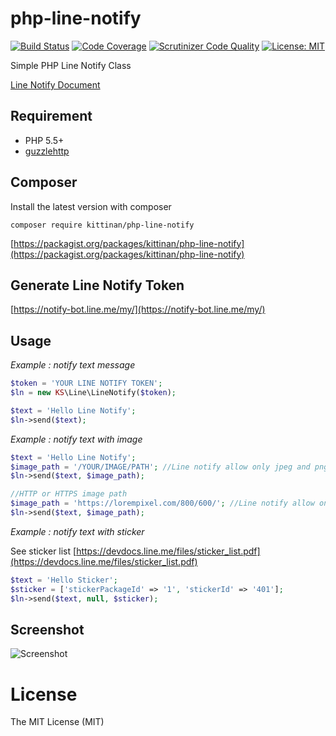 php-line-notify
========
[![Build Status](https://travis-ci.org/kittinan/php-line-notify.svg?branch=master)](https://travis-ci.org/kittinan/php-line-notify)
[![Code Coverage](https://scrutinizer-ci.com/g/kittinan/php-line-notify/badges/coverage.png?b=master)](https://scrutinizer-ci.com/g/kittinan/php-line-notify/?branch=master)
[![Scrutinizer Code Quality](https://scrutinizer-ci.com/g/kittinan/php-line-notify/badges/quality-score.png?b=master)](https://scrutinizer-ci.com/g/kittinan/php-line-notify/?branch=master)
[![License: MIT](https://img.shields.io/badge/License-MIT-yellow.svg)](https://opensource.org/licenses/MIT)

Simple PHP Line Notify Class

[Line Notify Document](https://notify-bot.line.me/doc/en/)



## Requirement
* PHP 5.5+
* [guzzlehttp](https://github.com/guzzle/guzzle)

## Composer

Install the latest version with composer

```
composer require kittinan/php-line-notify
```

[https://packagist.org/packages/kittinan/php-line-notify](https://packagist.org/packages/kittinan/php-line-notify)

## Generate Line Notify Token

[https://notify-bot.line.me/my/](https://notify-bot.line.me/my/)

## Usage
*Example : notify text message*
```php
$token = 'YOUR LINE NOTIFY TOKEN';
$ln = new KS\Line\LineNotify($token);

$text = 'Hello Line Notify';
$ln->send($text);
```

*Example : notify text with image*

```php
$text = 'Hello Line Notify';
$image_path = '/YOUR/IMAGE/PATH'; //Line notify allow only jpeg and png file
$ln->send($text, $image_path);

//HTTP or HTTPS image path
$image_path = 'https://lorempixel.com/800/600/'; //Line notify allow only jpeg and png file
$ln->send($text, $image_path);

```

*Example : notify text with sticker*

See sticker list [https://devdocs.line.me/files/sticker_list.pdf](https://devdocs.line.me/files/sticker_list.pdf)

```php
$text = 'Hello Sticker';
$sticker = ['stickerPackageId' => '1', 'stickerId' => '401'];
$ln->send($text, null, $sticker);
```

## Screenshot
![Screenshot](/screenshot/screen2.png?raw=true "Screenshot")


License
=======
The MIT License (MIT)
